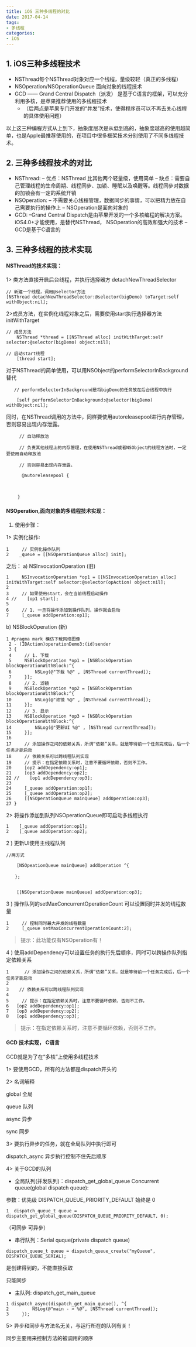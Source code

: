 ```yaml
---
title: iOS 三种多线程的对比
date: 2017-04-14
tags:
- 多线程
categories:
- iOS
---
```


## 1. iOS三种多线程技术
 - NSThread每个NSThread对象对应一个线程，量级较轻（真正的多线程）
 - NSOperation/NSOperationQueue 面向对象的线程技术
 - GCD —— Grand Central Dispatch（派发） 是基于C语言的框架，可以充分利用多核，是苹果推荐使用的多线程技术
   - （后两点是苹果专门开发的“并发”技术，使得程序员可以不再去关心线程的具体使用问题）

以上这三种编程方式从上到下，抽象度层次是从低到高的，抽象度越高的使用越简单，也是Apple最推荐使用的，在项目中很多框架技术分别使用了不同多线程技术。

## 2. 三种多线程技术的对比　
- NSThread:
   – 优点：NSThread 比其他两个轻量级，使用简单
   – 缺点：需要自己管理线程的生命周期、线程同步、加锁、睡眠以及唤醒等。线程同步对数据的加锁会有一定的系统开销
- NSOperation:
   – 不需要关心线程管理，数据同步的事情，可以把精力放在自己需要执行的操作上
   – NSOperation是面向对象的
- GCD:
   –Grand Central Dispatch是由苹果开发的一个多核编程的解决方案。iOS4.0+才能使用，是替代NSThread， NSOperation的高效和强大的技术
   –GCD是基于C语言的

## 3. 三种多线程的技术实现
#### NSThread的技术实现：

1> 类方法直接开启后台线程，并执行选择器方
detachNewThreadSelector

```
// 新建一个线程，调用@selector方法
[NSThread detachNewThreadSelector:@selector(bigDemo) toTarget:self withObject:nil];
```
  2>成员方法，在实例化线程对象之后，需要使用start执行选择器方法
initWithTarget
```
// 成员方法
    NSThread *thread = [[NSThread alloc] initWithTarget:self selector:@selector(bigDemo) object:nil];

// 启动start线程
    [thread start];
 ```

对于NSThread的简单使用，可以用NSObject的performSelectorInBackground替代
```
   // performSelectorInBackground是将bigDemo的任务放在后台线程中执行

    [self performSelectorInBackground:@selector(bigDemo) withObject:nil];
```

同时，在NSThread调用的方法中，同样要使用autoreleasepool进行内存管理，否则容易出现内存泄露。

```
     // 自动释放池

     // 负责其他线程上的内存管理，在使用NSThread或者NSObject的线程方法时，一定要使用自动释放池

     // 否则容易出现内存泄露。

      @autoreleasepool {



 　　}
```


#### NSOperation,面向对象的多线程技术实现：

1)  使用步骤：

1>  实例化操作:
```
1     // 实例化操作队列
2    _queue = [[NSOperationQueue alloc] init];
```

之后：
a) NSInvocationOperation  (旧)
```
1     NSInvocationOperation *op1 = [[NSInvocationOperation alloc] initWithTarget:self selector:@selector(opAction) object:nil];
2
3     // 如果使用start，会在当前线程启动操作
4 //    [op1 start];
5
6     // 1. 一旦将操作添加到操作队列，操作就会启动
7     [_queue addOperation:op1];
```
b) NSBlockOperation  (新)
```
1 #pragma mark 模仿下载网络图像
 2 - (IBAction)operationDemo3:(id)sender
 3 {
 4     // 1. 下载
 5     NSBlockOperation *op1 = [NSBlockOperation blockOperationWithBlock:^{
 6         NSLog(@"下载 %@" , [NSThread currentThread]);
 7     }];
 8     // 2. 滤镜
 9     NSBlockOperation *op2 = [NSBlockOperation blockOperationWithBlock:^{
10         NSLog(@"滤镜 %@" , [NSThread currentThread]);
11     }];
12     // 3. 显示
13     NSBlockOperation *op3 = [NSBlockOperation blockOperationWithBlock:^{
14         NSLog(@"更新UI %@" , [NSThread currentThread]);
15     }];
16
17     // 添加操作之间的依赖关系，所谓“依赖”关系，就是等待前一个任务完成后，后一个任务才能启动
18     // 依赖关系可以跨线程队列实现
19     // 提示：在指定依赖关系时，注意不要循环依赖，否则不工作。
20     [op2 addDependency:op1];
21     [op3 addDependency:op2];
22 //    [op1 addDependency:op3];
23
24     [_queue addOperation:op1];
25     [_queue addOperation:op2];
26     [[NSOperationQueue mainQueue] addOperation:op3];
27 }
```


2> 将操作添加到队列NSOperationQueue即可启动多线程执行

```
1    [_queue addOperation:op1];
2    [_queue addOperation:op2];
```

2 ) 更新UI使用主线程队列
```
//两方式

    [NSOpeationQueue mainQueue] addOperation ^{

　　};


    [[NSOperationQueue mainQueue] addOperation:op3];

```

3 ) 操作队列的setMaxConcurrentOperationCount 可以设置同时并发的线程数量

```
1     // 控制同时最大并发的线程数量
2     [_queue setMaxConcurrentOperationCount:2];
```
>提示：此功能仅有NSOperation有！

4 ) 使用addDependency可以设置任务的执行先后顺序，同时可以跨操作队列指定依赖关系
```
1      // 添加操作之间的依赖关系，所谓“依赖”关系，就是等待前一个任务完成后，后一个任务才能启动
2
3    // 依赖关系可以跨线程队列实现
4
5     // 提示：在指定依赖关系时，注意不要循环依赖，否则不工作。
6   [op2 addDependency:op1];
7   [op3 addDependency:op2];
8   [op1 addDependency:op3];
```
>提示：在指定依赖关系时，注意不要循环依赖，否则不工作。

#### GCD 技术实现， C语言
GCD就是为了在“多核”上使用多线程技术

 1> 要使用GCD，所有的方法都是dispatch开头的

 2> 名词解释

 global  全局

 queue   队列

 async   异步

 sync    同步



 3> 要执行异步的任务，就在全局队列中执行即可

 dispatch_async 异步执行控制不住先后顺序



 4> 关于GCD的队列

- 全局队列(并发队列)：dispatch_get_global_queue
 Concurrent queue(global dispatch queue):

参数：优先级 DISPATCH_QUEUE_PRIORITY_DEFAULT
始终是 0
```
1  dispatch_queue_t queue = dispatch_get_global_queue(DISPATCH_QUEUE_PRIORITY_DEFAULT, 0);
```
（可同步 可异步）
- 串行队列：Serial quque(private dispatch queue)

```
dispatch_queue_t queue = dispatch_queue_create("myQueue", DISPATCH_QUEUE_SERIAL);
```
是创建得到的，不能直接获取

只能同步

- 主队列:  dispatch_get_main_queue

```
1 dispatch_async(dispatch_get_main_queue(), ^{
2         NSLog(@"main - > %@", [NSThread currentThread]);
3     });
```

 5> 异步和同步与方法名无关，与运行所在的队列有关！

 同步主要用来控制方法的被调用的顺序
